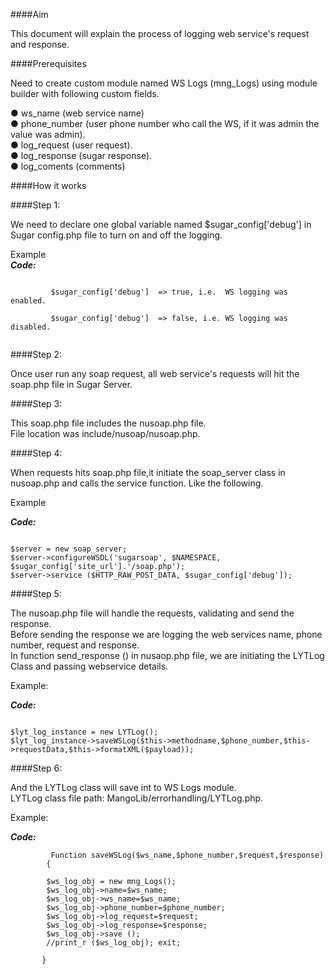 ####Aim
 
This document will explain the process of logging web service's request and response.

####Prerequisites
 
Need to create custom module named WS Logs (mng_Logs) using module builder with following custom fields. 

● ws_name (web service name)<br />
● phone_number (user phone number who call the WS, if it was admin the value was admin).<br />
● log_request (user request).<br />
● log_response (sugar response).<br />
● log_coments (comments)<br />

####How it works
 
####Step 1:

We need to declare one global variable named $sugar_config['debug'] in Sugar config.php file to turn on and off the logging.

Example   
**_Code:_**
	
```
    
         $sugar_config['debug']  => true, i.e.  WS logging was enabled.

         $sugar_config['debug']  => false, i.e. WS logging was disabled.
	 
```

####Step 2:

 Once user run any soap request, all web service's requests will hit the soap.php file in Sugar Server.

####Step 3: 

This soap.php file includes the nusoap.php file.<br />
File location was include/nusoap/nusoap.php.<br />

####Step 4: 

When requests hits soap.php file,it initiate the soap_server class in nusoap.php and calls the service function. Like the following.

Example 	
	
**_Code:_**
	
```

$server = new soap_server;
$server->configureWSDL('sugarsoap', $NAMESPACE, $sugar_config['site_url'].'/soap.php');
$server->service ($HTTP_RAW_POST_DATA, $sugar_config['debug']);

```

####Step 5: 

The nusoap.php file will handle the requests, validating and send the response.<br />
Before sending the response we are logging the web services name, phone number, request and response.<br />
In function send_response () in nusaop.php file, we are initiating the LYTLog Class and passing webservice details.<br />

Example:

**_Code:_**
	
```

$lyt_log_instance = new LYTLog();
$lyt_log_instance->saveWSLog($this->methodname,$phone_number,$this->requestData,$this->formatXML($payload));

```

####Step 6:

And the LYTLog class will save int to WS Logs module.<br />
LYTLog class file path: MangoLib/errorhandling/LYTLog.php.<br />

Example:

**_Code:_**
	
```
         Function saveWSLog($ws_name,$phone_number,$request,$response)
	    {
	
		$ws_log_obj = new mng_Logs();		
		$ws_log_obj->name=$ws_name;
		$ws_log_obj->ws_name=$ws_name;
		$ws_log_obj->phone_number=$phone_number;
		$ws_log_obj->log_request=$request;
		$ws_log_obj->log_response=$response;
		$ws_log_obj->save ();
		//print_r ($ws_log_obj); exit;
		
	   }

```
	
